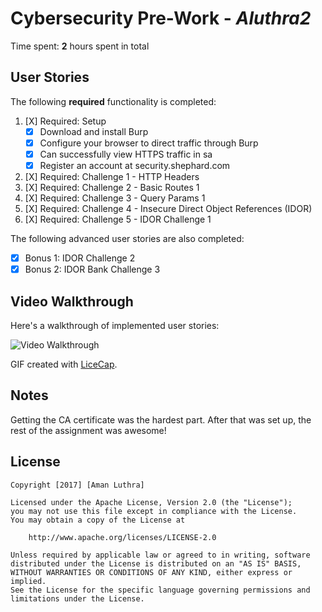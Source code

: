 # Cybersecurity Pre-Work - *Aluthra2*

Time spent: **2** hours spent in total

## User Stories

The following **required** functionality is completed:

1. [X]  Required: Setup
    -  [X]  Download and install Burp
    -  [X]  Configure your browser to direct traffic through Burp
    -  [X]  Can successfully view HTTPS traffic in sa
    -  [X]  Register an account at security.shephard.com

2. [X]  Required: Challenge 1 - HTTP Headers
3. [X]  Required: Challenge 2 - Basic Routes 1
4. [X]  Required: Challenge 3 - Query Params 1
5. [X]  Required: Challenge 4 - Insecure Direct Object References (IDOR)
6. [X]  Required: Challenge 5 - IDOR Challenge 1

The following advanced user stories are also completed:

* [X]  Bonus 1: IDOR Challenge 2
* [X]  Bonus 2: IDOR Bank Challenge 3

## Video Walkthrough

Here's a walkthrough of implemented user stories:

<img src='http://i.imgur.com/ewYRDPF.gifv' title='Video Walkthrough' width='' alt='Video Walkthrough' />

GIF created with [LiceCap](http://www.cockos.com/licecap/).

## Notes

Getting the CA certificate was the hardest part. After that was set up, the rest of the assignment was awesome!

## License

    Copyright [2017] [Aman Luthra]

    Licensed under the Apache License, Version 2.0 (the "License");
    you may not use this file except in compliance with the License.
    You may obtain a copy of the License at

        http://www.apache.org/licenses/LICENSE-2.0

    Unless required by applicable law or agreed to in writing, software
    distributed under the License is distributed on an "AS IS" BASIS,
    WITHOUT WARRANTIES OR CONDITIONS OF ANY KIND, either express or implied.
    See the License for the specific language governing permissions and
    limitations under the License.
